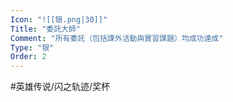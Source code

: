 ```yaml
---
Icon: "![[银.png|30]]"
Title: "委託大師"
Comment: "所有委託（包括課外活動與實習課題）均成功達成"
Type: "银"
Order: 2
---
```


#英雄传说/闪之轨迹/奖杯 